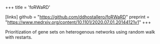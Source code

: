 +++
title = 'foRWaRD'

[links]
    github = "https://github.com/ddhostallero/foRWaRD"
    preprint = "https://www.medrxiv.org/content/10.1101/2020.07.01.20144121v1"
+++

Prioritization of gene sets on heterogenous networks using random walk with restarts.